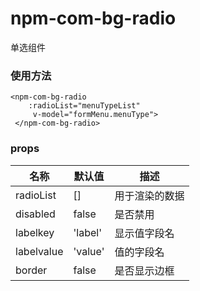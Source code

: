 # npm-com-bg-radio
单选组件

### 使用方法

```
<npm-com-bg-radio 
    :radioList="menuTypeList"
     v-model="formMenu.menuType">
 </npm-com-bg-radio>
```


### props

名称| 默认值 | 描述
---|--- |---
radioList | [] | 用于渲染的数据
disabled | false | 是否禁用
labelkey | 'label' | 显示值字段名
labelvalue | 'value' | 值的字段名
border | false | 是否显示边框

